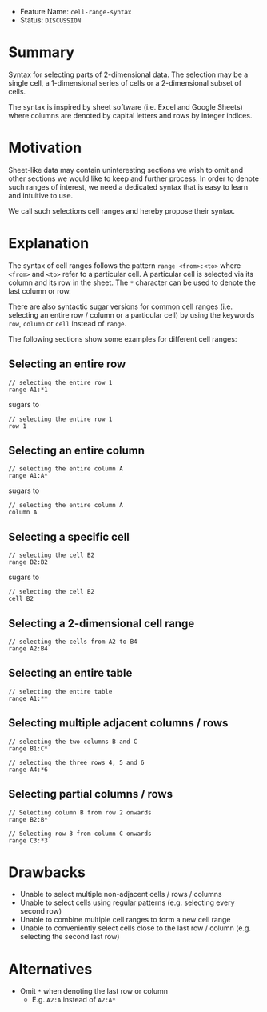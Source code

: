 - Feature Name: `cell-range-syntax`
- Status: `DISCUSSION`

# Summary

Syntax for selecting parts of 2-dimensional data. The selection may be a single cell, a 1-dimensional series of cells or a 2-dimensional subset of cells.

The syntax is inspired by sheet software (i.e. Excel and Google Sheets) where columns are denoted by capital letters and rows by integer indices.

# Motivation

Sheet-like data may contain uninteresting sections we wish to omit and other sections we would like to keep and further process. In order to denote such ranges of interest, we need a dedicated syntax that is easy to learn and intuitive to use.

We call such selections cell ranges and hereby propose their syntax.

# Explanation

The syntax of cell ranges follows the pattern `range <from>:<to>` where `<from>` and `<to>` refer to a particular cell. A particular cell is selected via its column and its row in the sheet. The `*` character can be used to denote the last column or row.

There are also syntactic sugar versions for common cell ranges (i.e. selecting an entire row / column or a particular cell) by using the keywords `row`, `column` or `cell` instead of `range`.

The following sections show some examples for different cell ranges:

## Selecting an entire row

```jayvee
// selecting the entire row 1
range A1:*1
```

sugars to

```jayvee
// selecting the entire row 1
row 1
```

## Selecting an entire column

```jayvee
// selecting the entire column A
range A1:A*
```

sugars to

```jayvee
// selecting the entire column A
column A
```

## Selecting a specific cell

```jayvee
// selecting the cell B2
range B2:B2
```

sugars to

```jayvee
// selecting the cell B2
cell B2
```

## Selecting a 2-dimensional cell range

```jayvee
// selecting the cells from A2 to B4
range A2:B4
```

## Selecting an entire table

```jayvee
// selecting the entire table
range A1:**
```

## Selecting multiple adjacent columns / rows

```jayvee
// selecting the two columns B and C
range B1:C*

// selecting the three rows 4, 5 and 6
range A4:*6
```

## Selecting partial columns / rows

```jayvee
// Selecting column B from row 2 onwards
range B2:B*

// Selecting row 3 from column C onwards
range C3:*3
```

# Drawbacks

- Unable to select multiple non-adjacent cells / rows / columns
- Unable to select cells using regular patterns (e.g. selecting every second row)
- Unable to combine multiple cell ranges to form a new cell range
- Unable to conveniently select cells close to the last row / column (e.g. selecting the second last row)

# Alternatives

- Omit `*` when denoting the last row or column
  - E.g. `A2:A` instead of `A2:A*`
